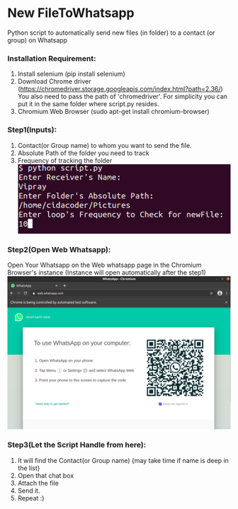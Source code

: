 # New FileToWhatsapp
Python script to automatically send new files (in folder) to a contact (or group) on Whatsapp

### Installation Requirement:
1. Install selenium (pip install selenium)
2. Download Chrome driver (https://chromedriver.storage.googleapis.com/index.html?path=2.36/)
    You also need to pass the path of 'chromedriver'. For simplicity you can put it in the same folder where script.py resides.
3. Chromium Web Browser (sudo apt-get install chromium-browser)

### Step1(Inputs):
1. Contact(or Group name) to whom you want to send the file.
2. Absolute Path of the folder you need to track
3. Frequency of tracking the folder
![Snap](screens/InputExample.png)

### Step2(Open Web Whatsapp):
Open Your Whatsapp on the Web whatsapp page in the Chromium Browser's instance
(Instance will open automatically after the step1)
![Snap](screens/ChromiumSnapShot.png)

### Step3(Let the Script Handle from here):
1. It will find the Contact(or Group name) {may take time if name is deep in the list}
2. Open that chat box
3. Attach the file
4. Send it.
5. Repeat :)
